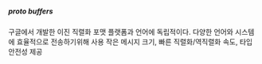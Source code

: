 ##### proto buffers
구글에서 개발한 이진 직렬화 포맷
플랫폼과 언어에 독립적이다.
다양한 언어와 시스템에 효율적으로 전송하기위해 사용
작은 메시지 크기, 빠른 직렬화/역직렬화 속도, 타입 안전성 제공

